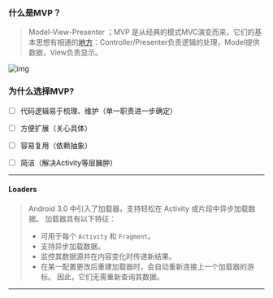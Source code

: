 ### 什么是MVP？

> Model-View-Presenter ；MVP 是从经典的模式MVC演变而来，它们的基本思想有相通的[地方](https://baike.baidu.com/item/%E5%9C%B0%E6%96%B9/2262175)：Controller/Presenter负责逻辑的处理，Model提供数据，View负责显示。

![img](/Users/blossom/Desktop/Document/art/1544511174263.jpg)



### 为什么选择MVP?

- [ ] 代码逻辑易于梳理、维护（单一职责进一步确定）
- [ ] 方便扩展（关心具体）
- [ ] 容易复用（依赖抽象）
- [ ] 简洁（解决Activity等层臃肿）



----

#### Loaders

> Android 3.0 中引入了加载器，支持轻松在 Activity 或片段中异步加载数据。 加载器具有以下特征：
>
> - 可用于每个 `Activity` 和 `Fragment`。
> - 支持异步加载数据。
> - 监控其数据源并在内容变化时传递新结果。
> - 在某一配置更改后重建加载器时，会自动重新连接上一个加载器的游标。 因此，它们无需重新查询其数据。



---



